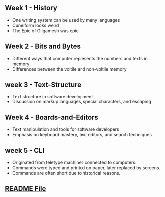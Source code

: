## Week 1 - History
- One writing system can be used by many languages
- Cuneiform looks weird
- The Epic of Gilgamesh was epic
## Week 2 - Bits and Bytes
- Different ways that computer represents the numbers and texts in memory
- Differences between the voltile and non-voltile memory 
## week 3 - Text-Structure
- Text structure in software development
- Discussion on markup languages, special characters, and escaping
## Week 4 - Boards-and-Editors
- Text manipulation and tools for software developers
- Emphasis on keyboard mastery, text editors, and search techniques
## week 5 - CLI
- Originated from teletype machines connected to computers.
- Commands were typed and printed on paper, later replaced by screens.
- Commands are often short due to historical reasons.
## [README File](README.md)
